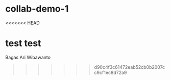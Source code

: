 # collab-demo-1
<<<<<<< HEAD



test test
=======
Bagas Ari Wibawanto
>>>>>>> d90c4f3c61472eab52cb0b2007cc9cf1ec8d72a9
